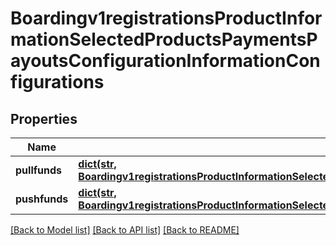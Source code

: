 # Boardingv1registrationsProductInformationSelectedProductsPaymentsPayoutsConfigurationInformationConfigurations

## Properties
Name | Type | Description | Notes
------------ | ------------- | ------------- | -------------
**pullfunds** | [**dict(str, Boardingv1registrationsProductInformationSelectedProductsPaymentsPayoutsConfigurationInformationConfigurationsPullfunds)**](Boardingv1registrationsProductInformationSelectedProductsPaymentsPayoutsConfigurationInformationConfigurationsPullfunds.md) |  | [optional] 
**pushfunds** | [**dict(str, Boardingv1registrationsProductInformationSelectedProductsPaymentsPayoutsConfigurationInformationConfigurationsPushfunds)**](Boardingv1registrationsProductInformationSelectedProductsPaymentsPayoutsConfigurationInformationConfigurationsPushfunds.md) |  | [optional] 

[[Back to Model list]](../README.md#documentation-for-models) [[Back to API list]](../README.md#documentation-for-api-endpoints) [[Back to README]](../README.md)


